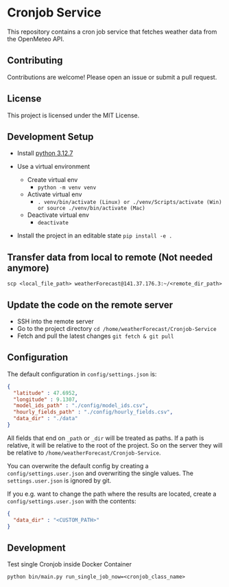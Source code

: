 # Cronjob Service

This repository contains a cron job service that fetches weather data from the OpenMeteo API.


## Contributing

Contributions are welcome! Please open an issue or submit a pull request.

## License

This project is licensed under the MIT License.

## Development Setup

- Install [python 3.12.7](https://www.python.org/downloads/release/python-3127/) 

- Use a virtual environment
   - Create virtual env
      - `python -m venv venv`
   - Activate virtual env
      - `. venv/bin/activate (Linux) or ./venv/Scripts/activate (Win) or source ./venv/bin/activate (Mac)`
   - Deactivate virtual env
      - `deactivate`

- Install the project in an editable state `pip install -e .`

## Transfer data from local to remote (Not needed anymore)

`scp <local_file_path> weatherForecast@141.37.176.3:~/<remote_dir_path>`


## Update the code on the remote server

- SSH into the remote server
- Go to the project directory `cd /home/weatherForecast/Cronjob-Service`
- Fetch and pull the latest changes `git fetch & git pull`


## Configuration

The default configuration in `config/settings.json` is:

```json
{
  "latitude" : 47.6952,
  "longitude" : 9.1307,
  "model_ids_path" : "./config/model_ids.csv",
  "hourly_fields_path" : "./config/hourly_fields.csv",
  "data_dir" : "./data"
}
```

All fields that end on `_path` or `_dir` will be treated as paths.
If a path is relative, it will be relative to the root of the project.
So on the server they will be relative to `/home/weatherForecast/Cronjob-Service`.

You can overwrite the default config by creating a `config/settings.user.json` and overwriting the single values.
The `settings.user.json` is ignored by git.

If you e.g. want to change the path where the results are located, create a `config/settings.user.json` with the contents:

```json
{
  "data_dir" : "<CUSTOM_PATH>"
}
```

## Development
Test single Cronjob inside Docker Container
```
python bin/main.py run_single_job_now=<cronjob_class_name>
```